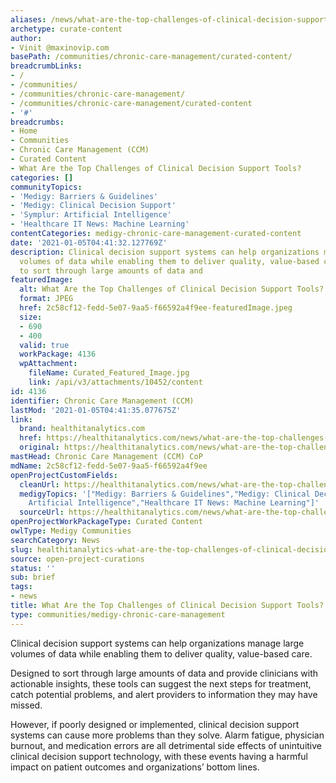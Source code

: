 ```yaml
---
aliases: /news/what-are-the-top-challenges-of-clinical-decision-support-tools
archetype: curate-content
author:
- Vinit @maxinovip.com
basePath: /communities/chronic-care-management/curated-content/
breadcrumbLinks:
- /
- /communities/
- /communities/chronic-care-management/
- /communities/chronic-care-management/curated-content
- '#'
breadcrumbs:
- Home
- Communities
- Chronic Care Management (CCM)
- Curated Content
- What Are the Top Challenges of Clinical Decision Support Tools?
categories: []
communityTopics:
- 'Medigy: Barriers & Guidelines'
- 'Medigy: Clinical Decision Support'
- 'Symplur: Artificial Intelligence'
- 'Healthcare IT News: Machine Learning'
contentCategories: medigy-chronic-care-management-curated-content
date: '2021-01-05T04:41:32.127769Z'
description: Clinical decision support systems can help organizations manage large
  volumes of data while enabling them to deliver quality, value-based care.Designed
  to sort through large amounts of data and
featuredImage:
  alt: What Are the Top Challenges of Clinical Decision Support Tools?
  format: JPEG
  href: 2c58cf12-fedd-5e07-9aa5-f66592a4f9ee-featuredImage.jpeg
  size:
  - 690
  - 400
  valid: true
  workPackage: 4136
  wpAttachment:
    fileName: Curated_Featured_Image.jpg
    link: /api/v3/attachments/10452/content
id: 4136
identifier: Chronic Care Management (CCM)
lastMod: '2021-01-05T04:41:35.077675Z'
link:
  brand: healthitanalytics.com
  href: https://healthitanalytics.com/news/what-are-the-top-challenges-of-clinical-decision-support-tools
  original: https://healthitanalytics.com/news/what-are-the-top-challenges-of-clinical-decision-support-tools
mastHead: Chronic Care Management (CCM) CoP
mdName: 2c58cf12-fedd-5e07-9aa5-f66592a4f9ee
openProjectCustomFields:
  cleanUrl: https://healthitanalytics.com/news/what-are-the-top-challenges-of-clinical-decision-support-tools
  medigyTopics: '["Medigy: Barriers & Guidelines","Medigy: Clinical Decision Support","Symplur:
    Artificial Intelligence","Healthcare IT News: Machine Learning"]'
  sourceUrl: https://healthitanalytics.com/news/what-are-the-top-challenges-of-clinical-decision-support-tools
openProjectWorkPackageType: Curated Content
owlType: Medigy Communities
searchCategory: News
slug: healthitanalytics-what-are-the-top-challenges-of-clinical-decision-support-tools
source: open-project-curations
status: ''
sub: brief
tags:
- news
title: What Are the Top Challenges of Clinical Decision Support Tools?
type: communities/medigy-chronic-care-management
---
```


<p>Clinical decision support systems can help organizations manage large volumes of data while enabling them to deliver quality, value-based care.</p><p>Designed to sort through large amounts of data and provide clinicians with actionable insights, these tools can suggest the next steps for treatment, catch potential problems, and alert providers to information they may have missed.</p><p>However, if poorly designed or implemented, clinical decision support systems can cause more problems than they solve. Alarm fatigue, physician burnout, and medication errors are all detrimental side effects of unintuitive clinical decision support technology, with these events having a harmful impact on patient outcomes and organizations’ bottom lines.</p>